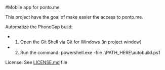 #Mobile app for ponto.me

This project have the goal of make easier the access to ponto.me.

Automatize the PhoneGap build:

- 1. Open the Git Shell via Git for Windows (in project window)
- 2. Run the command: powershell.exe -file .\PATH_HERE\autobuild.ps1

License: See [LICENSE.md](LICENSE.md) file
